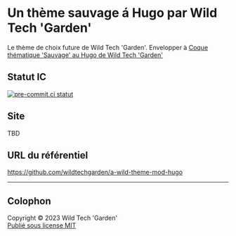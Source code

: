 # Un thème sauvage á Hugo par Wild Tech 'Garden'

Le thème de choix future de Wild Tech 'Garden'. Envelopper à [Coque thématique
'Sauvage' au Hugo de Wild Tech
'Garden'](https://github.com/wildtechgarden/wild-theme-shell-mod-hugo/blob/main/README.fr.md)

## Statut IC

[![pre-commit.ci
statut](https://results.pre-commit.ci/badge/github/wildtechgarden/a-wild-theme-mod-hugo/main.svg)](https://results.pre-commit.ci/latest/github/wildtechgarden/a-wild-theme-mod-hugo/main)

## Site

TBD

## URL du référentiel

<https://github.com/wildtechgarden/a-wild-theme-mod-hugo>

-------

## Colophon

Copyright © 2023 Wild Tech 'Garden'  
[Publié sous license MIT](LICENSE)

